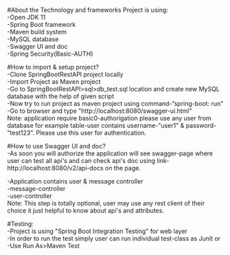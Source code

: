#About the Technology and frameworks
Project is using:  
-Open JDK 11  
-Spring Boot framework  
-Maven build system  
-MySQL database  
-Swagger UI and doc  
-Spring Security(Basic-AUTH)  

#How to import & setup project?  
-Clone SpringBootRestAPI project locally  
-Import Project as Maven project  
-Go to SpringBootRestAPI>sql>db_test.sql location and create new MySQL database with the help of given script  
-Now try to run project as maven project using command-”spring-boot: run"  
-Go to browser and type "http://localhost:8080/swagger-ui.html"   
Note: application require basic0-authorigation please use any user from database for example table-user contains username-"user1" & password-"test123". Please use this user for authentication.  

#How to use Swagger UI and doc?  
-As soon you will authorize the application will see swagger-page where user can test all api's and can check api's doc using link-http://localhost:8080/v2/api-docs on the page.    

-Application contains user & message controller  
-message-controller   
-user-controller  
Note: This step is totally optional, user may use any rest client of their choice it just helpful to know about api's and attributes.  

#Testing:  
-Project is using "Spring Boot Integration Testing" for web layer  
-In order to run the test simply user can run individual test-class as Junit or  
-Use Run As>Maven Test  

